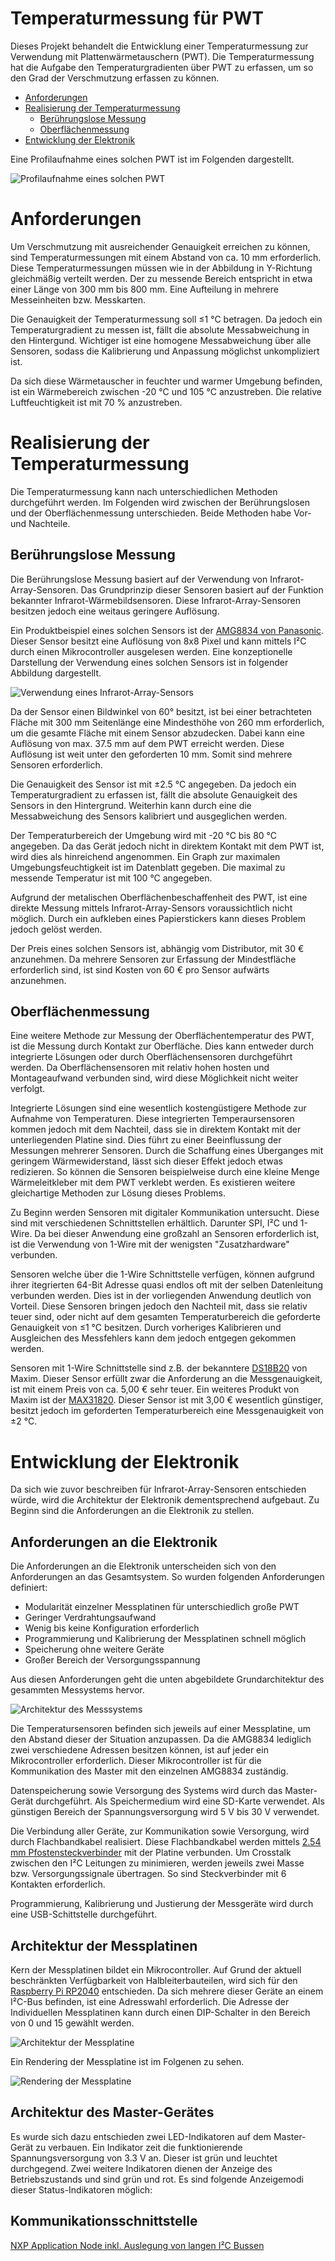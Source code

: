 # Temperaturmessung für PWT
Dieses Projekt behandelt die Entwicklung einer Temperaturmessung zur Verwendung mit Plattenwärmetauschern (PWT). Die Temperaturmessung hat die Aufgabe den Temperaturgradienten über PWT zu erfassen, um so den Grad der Verschmutzung erfassen zu können.

* [Anforderungen](#anforderungen)
* [Realisierung der Temperaturmessung](#realisierung-der-temperaturmessung)
    * [Berührungslose Messung](#berührungslose-messung)
    * [Oberflächenmessung](#oberflächenmessung)
* [Entwicklung der Elektronik](#entwicklung-der-elektronik)

Eine Profilaufnahme eines solchen PWT ist im Folgenden dargestellt.

![Profilaufnahme eines solchen PWT](/doc/img/pwt.jpg)

# Anforderungen
Um Verschmutzung mit ausreichender Genauigkeit erreichen zu können, sind Temperaturmessungen mit einem Abstand von ca. 10 mm erforderlich. Diese Temperaturmessungen müssen wie in der Abbildung in Y-Richtung gleichmäßig verteilt werden. Der zu messende Bereich entspricht in etwa einer Länge von 300 mm bis 800 mm. Eine Aufteilung in mehrere Messeinheiten bzw. Messkarten.

Die Genauigkeit der Temperaturmessung soll ≤1 °C betragen. Da jedoch ein Temperaturgradient zu messen ist, fällt die absolute Messabweichung in den Hintergund. Wichtiger ist eine homogene Messabweichung über alle Sensoren, sodass die Kalibrierung und Anpassung möglichst unkompliziert ist.

Da sich diese Wärmetauscher in feuchter und warmer Umgebung befinden, ist ein Wärmebereich zwischen -20 °C und 105 °C anzustreben. Die relative Luftfeuchtigkeit ist mit 70 % anzustreben.

# Realisierung der Temperaturmessung
Die Temperaturmessung kann nach unterschiedlichen Methoden durchgeführt werden. Im Folgenden wird zwischen der Berührungslosen und der Oberflächenmessung unterschieden. Beide Methoden habe Vor- und Nachteile.

## Berührungslose Messung
Die Berührungslose Messung basiert auf der Verwendung von Infrarot-Array-Sensoren. Das Grundprinzip dieser Sensoren basiert auf der Funktion bekannter Infrarot-Wärmebildsensoren. Diese Infrarot-Array-Sensoren besitzen jedoch eine weitaus geringere Auflösung.

Ein Produktbeispiel eines solchen Sensors ist der [AMG8834 von Panasonic](https://industrial.panasonic.com/cdbs/www-data/pdf/ADI8000/ADI8000C66.pdf). Dieser Sensor besitzt eine Auflösung von 8x8 Pixel und kann mittels I²C durch einen Mikrocontroller ausgelesen werden. Eine konzeptionelle Darstellung der Verwendung eines solchen Sensors ist in folgender Abbildung dargestellt.

![Verwendung eines Infrarot-Array-Sensors](/doc/img/infrarot.png)

Da der Sensor einen Bildwinkel von 60° besitzt, ist bei einer betrachteten Fläche mit 300 mm Seitenlänge eine Mindesthöhe von 260 mm erforderlich, um die gesamte Fläche mit einem Sensor abzudecken. Dabei kann eine Auflösung von max. 37.5 mm auf dem PWT erreicht werden. Diese Auflösung ist weit unter den geforderten 10 mm. Somit sind mehrere Sensoren erforderlich.

Die Genauigkeit des Sensor ist mit ±2.5 °C angegeben. Da jedoch ein Temperaturgradient zu erfassen ist, fällt die absolute Genauigkeit des Sensors in den Hintergrund. Weiterhin kann durch eine die Messabweichung des Sensors kalibriert und ausgeglichen werden.

Der Temperaturbereich der Umgebung wird mit -20 °C bis 80 °C angegeben. Da das Gerät jedoch nicht in direktem Kontakt mit dem PWT ist, wird dies als hinreichend angenommen. Ein Graph zur maximalen Umgebungsfeuchtigkeit ist im Datenblatt gegeben. Die maximal zu messende Temperatur ist mit 100 °C angegeben.

Aufgrund der metalischen Oberflächenbeschaffenheit des PWT, ist eine direkte Messung mittels Infrarot-Array-Sensors voraussichtlich nicht möglich. Durch ein aufkleben eines Papierstickers kann dieses Problem jedoch gelöst werden.

Der Preis eines solchen Sensors ist, abhängig vom Distributor, mit 30 € anzunehmen. Da mehrere Sensoren zur Erfassung der Mindestfläche erforderlich sind, ist sind Kosten von 60 € pro Sensor aufwärts anzunehmen.

## Oberflächenmessung
Eine weitere Methode zur Messung der Oberflächentemperatur des PWT, ist die Messung durch Kontakt zur Oberfläche. Dies kann entweder durch integrierte Lösungen oder durch Oberflächensensoren durchgeführt werden. Da Oberflächensensoren mit relativ hohen hosten und Montageaufwand verbunden sind, wird diese Möglichkeit nicht weiter verfolgt.

Integrierte Lösungen sind eine wesentlich kostengüstigere Methode zur Aufnahme von Temperaturen. Diese integrierten Temperaursensoren kommen jedoch mit dem Nachteil, dass sie in direktem Kontakt mit der unterliegenden Platine sind. Dies führt zu einer Beeinflussung der Messungen mehrerer Sensoren. Durch die Schaffung eines Überganges mit geringem Wärmewiderstand, lässt sich dieser Effekt jedoch etwas redizieren. So können die Sensoren beispielweise durch eine kleine Menge Wärmeleitkleber mit dem PWT verklebt werden. Es existieren weitere gleichartige Methoden zur Lösung dieses Problems.

Zu Beginn werden Sensoren mit digitaler Kommunikation untersucht. Diese sind mit verschiedenen Schnittstellen erhältlich. Darunter SPI, I²C und 1-Wire. Da bei dieser Anwendung eine großzahl an Sensoren erforderlich ist, ist die Verwendung von 1-Wire mit der wenigsten "Zusatzhardware" verbunden.

Sensoren welche über die 1-Wire Schnittstelle verfügen, können aufgrund ihrer itegrierten 64-Bit Adresse quasi endlos oft mit der selben Datenleitung verbunden werden. Dies ist in der vorliegenden Anwendung deutlich von Vorteil. Diese Sensoren bringen jedoch den Nachteil mit, dass sie relativ teuer sind, oder nicht auf dem gesamten Temperaturbereich die geforderte Genauigkeit von ≤1 °C besitzen. Durch vorheriges Kalibrieren und Ausgleichen des Messfehlers kann dem jedoch entgegen gekommen werden.

Sensoren mit 1-Wire Schnittstelle sind z.B. der bekanntere [DS18B20](https://datasheets.maximintegrated.com/en/ds/DS18B20.pdf) von Maxim. Dieser Sensor erfüllt zwar die Anforderung an die Messgenauigkeit, ist mit einem Preis von ca. 5,00 € sehr teuer. Ein weiteres Produkt von Maxim ist der [MAX31820](https://datasheets.maximintegrated.com/en/ds/MAX31820.pdf). Dieser Sensor ist mit 3,00 € wesentlich günstiger, besitzt jedoch im geforderten Temperaturbereich eine Messgenauigkeit von ±2 °C.

# Entwicklung der Elektronik
Da sich wie zuvor beschreiben für Infrarot-Array-Sensoren entschieden würde, wird die Architektur der Elektronik dementsprechend aufgebaut. Zu Beginn sind die Anforderungen an die Elektronik zu stellen.

## Anforderungen an die Elektronik
Die Anforderungen an die Elektronik unterscheiden sich von den Anforderungen an das Gesamtsystem. So wurden folgenden Anforderungen definiert:
* Modularität einzelner Messplatinen für unterschiedlich große PWT
* Geringer Verdrahtungsaufwand
* Wenig bis keine Konfiguration erforderlich
* Programmierung und Kalibrierung der Messplatinen schnell möglich
* Speicherung ohne weitere Geräte
* Großer Bereich der Versorgungsspannung

Aus diesen Anforderungen geht die unten abgebildete Grundarchitektur des gesammten Messystems hervor.

![Architektur des Messsystems](/doc/img/arch_system.png)

Die Temperatursensoren befinden sich jeweils auf einer Messplatine, um den Abstand dieser der Situation anzupassen. Da die AMG8834 lediglich zwei verschiedene Adressen besitzen können, ist auf jeder ein Mikrocontroller erforderlich. Dieser Mikrocontroller ist für die Kommunikation des Master mit den einzelnen AMG8834 zuständig.

Datenspeicherung sowie Versorgung des Systems wird durch das Master-Gerät durchgeführt. Als Speichermedium wird eine SD-Karte verwendet. Als günstigen Bereich der Spannungsversorgung wird 5 V bis 30 V verwendet.

Die Verbindung aller Geräte, zur Kommunikation sowie Versorgung, wird durch Flachbandkabel realisiert. Diese Flachbandkabel werden mittels [2.54 mm Pfostensteckverbinder](https://www.samtec.com/products/tst-103-01-g-d) mit der Platine verbunden. Um Crosstalk zwischen den I²C Leitungen zu minimieren, werden jeweils zwei Masse bzw. Versorgungssignale übertragen. So sind Steckverbinder mit 6 Kontakten erforderlich.

Programmierung, Kalibrierung und Justierung der Messgeräte wird durch eine USB-Schittstelle durchgeführt.

## Architektur der Messplatinen
Kern der Messplatinen bildet ein Mikrocontroller. Auf Grund der aktuell beschränkten Verfügbarkeit von Halbleiterbauteilen, wird sich für den [Raspberry Pi RP2040](https://datasheets.raspberrypi.com/rp2040/rp2040-datasheet.pdf) entschieden.
Da sich mehrere dieser Geräte an einem I²C-Bus befinden, ist eine Adresswahl erforderlich. Die Adresse der Individuellen Messplatinen kann durch einen DIP-Schalter in den Bereich von 0 und 15 gewählt werden.

![Architektur der Messplatine](/doc/img/arch_messplatine.png)

Ein Rendering der Messplatine ist im Folgenen zu sehen.

![Rendering der Messplatine](/doc/img/pcb.jpg)


## Architektur des Master-Gerätes
Es wurde sich dazu entschieden zwei LED-Indikatoren auf dem Master-Gerät zu verbauen. Ein Indikator zeit die funktionierende Spannungsversorgung von 3.3 V an. Dieser ist grün und leuchtet durchgegend. Zwei weitere Indikatoren dienen der Anzeige des Betriebszustands und sind grün und rot. Es sind folgende Anzeigemodi dieser Status-Indikatoren möglich:

## Kommunikationsschnittstelle
[NXP Application Node inkl. Auslegung von langen I²C Bussen](https://www.nxp.com/docs/en/user-guide/UM10204.pdf)

